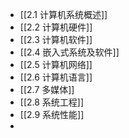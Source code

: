 - [[2.1 计算机系统概述]]
- [[2.2 计算机硬件]]
- [[2.3 计算机软件]]
- [[2.4 嵌入式系统及软件]]
- [[2.5 计算机网络]]
- [[2.6 计算机语言]]
- [[2.7 多媒体]]
- [[2.8 系统工程]]
- [[2.9 系统性能]]
-